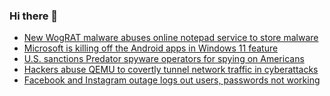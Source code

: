 ### Hi there 👋

<!--START_SECTION:feed-->
* [New WogRAT malware abuses online notepad service to store malware](https://www.bleepingcomputer.com/news/security/new-wograt-malware-abuses-online-notepad-service-to-store-malware/)
* [Microsoft is killing off the Android apps in Windows 11 feature](https://www.bleepingcomputer.com/news/microsoft/microsoft-is-killing-off-the-android-apps-in-windows-11-feature/)
* [U.S. sanctions Predator spyware operators for spying on Americans](https://www.bleepingcomputer.com/news/legal/us-sanctions-predator-spyware-operators-for-spying-on-americans/)
* [Hackers abuse QEMU to covertly tunnel network traffic in cyberattacks](https://www.bleepingcomputer.com/news/security/hackers-abuse-qemu-to-covertly-tunnel-network-traffic-in-cyberattacks/)
* [Facebook and Instagram outage logs out users, passwords not working](https://www.bleepingcomputer.com/news/technology/facebook-and-instagram-outage-logs-out-users-passwords-not-working/)
<!--END_SECTION:feed-->

<!--
**frankenk/frankenk** is a ✨ _special_ ✨ repository because its `README.md` (this file) appears on your GitHub profile.

Here are some ideas to get you started:

- 🔭 I’m currently working on ...
- 🌱 I’m currently learning ...
- 👯 I’m looking to collaborate on ...
- 🤔 I’m looking for help with ...
- 💬 Ask me about ...
- 📫 How to reach me: ...
- 😄 Pronouns: ...
- ⚡ Fun fact: ...
-->



